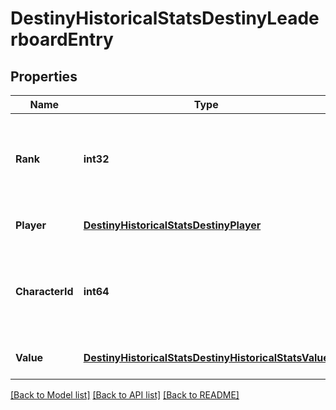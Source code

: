 # DestinyHistoricalStatsDestinyLeaderboardEntry

## Properties
Name | Type | Description | Notes
------------ | ------------- | ------------- | -------------
**Rank** | **int32** | Where this player ranks on the leaderboard. A value of 1 is the top rank. | [optional] 
**Player** | [**DestinyHistoricalStatsDestinyPlayer**](Destiny.HistoricalStats.DestinyPlayer.md) | Identity details of the player | [optional] 
**CharacterId** | **int64** | ID of the player&#39;s best character for the reported stat. | [optional] 
**Value** | [**DestinyHistoricalStatsDestinyHistoricalStatsValue**](Destiny.HistoricalStats.DestinyHistoricalStatsValue.md) | Value of the stat for this player | [optional] 

[[Back to Model list]](../README.md#documentation-for-models) [[Back to API list]](../README.md#documentation-for-api-endpoints) [[Back to README]](../README.md)


